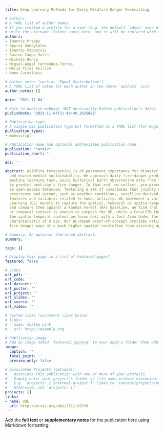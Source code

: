 ```yaml
---
title: Deep Learning Methods for Daily Wildfire Danger Forecasting

# Authors
# A YAML list of author names
# If you created a profile for a user (e.g. the default `admin` user at `content/authors/admin/`), 
# write the username (folder name) here, and it will be replaced with their full name and linked to their profile.
authors:
- Ioannis Prapas
- Spyros Kondylatos
- Ioannis Papoutsis
- Gustau Camps-Valls
- Michele Ronco
- Miguel-Ángel Fernández-Torres
- Maria Piles Guillem
- Nuno Carvalhais

# Author notes (such as 'Equal Contribution')
# A YAML list of notes for each author in the above `authors` list
author_notes: []

date: '2021-11-04'

# Date to publish webpage (NOT necessarily Bibtex publication's date).
publishDate: '2023-11-04T21:40:49.262568Z'

# Publication type.
# A single CSL publication type but formatted as a YAML list (for Hugo requirements).
publication_types:
- manuscript

# Publication name and optional abbreviated publication name.
publication: '*arXiv*'
publication_short: ''

doi: ''

abstract: Wildfire forecasting is of paramount importance for disaster risk reduction
  and environmental sustainability. We approach daily fire danger prediction as a
  machine learning task, using historical Earth observation data from the last decade
  to predict next-day's fire danger. To that end, we collect, pre-process and harmonize
  an open-access datacube, featuring a set of covariates that jointly affect the fire
  occurrence and spread, such as weather conditions, satellite-derived products, topography
  features and variables related to human activity. We implement a variety of Deep
  Learning (DL) models to capture the spatial, temporal or spatio-temporal context
  and compare them against a Random Forest (RF) baseline. We find that either spatial
  or temporal context is enough to surpass the RF, while a ConvLSTM that exploits
  the spatio-temporal context performs best with a test Area Under the Receiver Operating
  Characteristic of 0.926. Our DL-based proof-of-concept provides national-scale daily
  fire danger maps at a much higher spatial resolution than existing operational solutions.

# Summary. An optional shortened abstract.
summary: ''

tags: []

# Display this page in a list of Featured pages?
featured: false

# Links
url_pdf: ''
url_code: ''
url_dataset: ''
url_poster: ''
url_project: ''
url_slides: ''
url_source: ''
url_video: ''

# Custom links (uncomment lines below)
# links:
# - name: Custom Link
#   url: http://example.org

# Publication image
# Add an image named `featured.jpg/png` to your page's folder then add a caption below.
image:
  caption: ''
  focal_point: ''
  preview_only: false

# Associated Projects (optional).
#   Associate this publication with one or more of your projects.
#   Simply enter your project's folder or file name without extension.
#   E.g. `projects: ['internal-project']` links to `content/project/internal-project/index.md`.
#   Otherwise, set `projects: []`.
projects: []
links:
- name: URL
  url: http://arxiv.org/abs/2111.02736
---
```


Add the **full text** or **supplementary notes** for the publication here using Markdown formatting.
